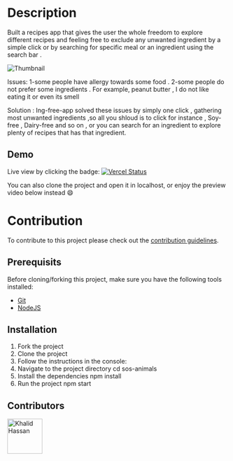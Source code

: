 # Description


Built a recipes app that gives the user the whole freedom to explore different recipes and feeling free to exclude any unwanted ingredient by a simple click or by searching for specific meal or an ingredient using the search bar . 

![Thumbnail](https://github.com/YuriDevAT/sos-animals/blob/main/public/ing-free.png)

Issues:
1-some people have allergy towards some food .
2-some people do not prefer some ingredients . For example, peanut butter , I do not like eating it or even its smell 

Solution : 
Ing-free-app solved these issues by simply one click , gathering most unwanted ingredients ,so all you shloud is to click for instance , Soy-free , Dairy-free and so on , or you can search for an ingredient to explore plenty of recipes that has that ingredient.



## Demo

Live view by clicking the badge: [![Vercel Status](https://img.shields.io/badge/Vercel-success-Green?logo=vercel)](https://react-ingredient-free-website-ofqo.vercel.app/)

You can also clone the project and open it in localhost, or enjoy the preview
video below instead :smile:



# Contribution

To contribute to this project please check out the [contribution guidelines]().

## Prerequisits

Before cloning/forking this project, make sure you have the following tools installed:

- [Git](https://git-scm.com/downloads)
- [NodeJS](https://nodejs.org/en/download/)

## Installation

1. Fork the project
2. Clone the project
3. Follow the instructions in the console:
4. Navigate to the project directory cd sos-animals
5. Install the dependencies npm install
6. Run the project npm start

## Contributors

[//]: contributor-faces

<a href="https://github.com/KhalidHassan218"><img src="https://avatars.githubusercontent.com/u/54622834?v=4" title="Khalid Hassan" width="80" height="80"></a>

[//]: contributor-faces